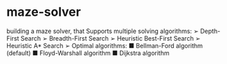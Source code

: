 # maze-solver
building a maze solver, that Supports multiple solving algorithms: 
➢ Depth-First Search 
 ➢ Breadth-First Search 
➢ Heuristic Best-First Search
➢ Heuristic A* Search
➢ Optimal algorithms:
 ■ Bellman-Ford algorithm (default) 
■ Floyd-Warshall algorithm
 ■ Dijkstra algorithm 
